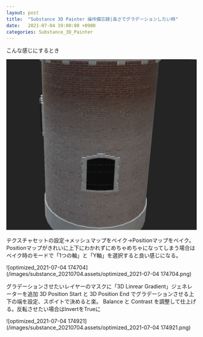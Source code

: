 ```yaml
---
layout: post
title:  "Substance 3D Painter 操作備忘録|高さでグラデーションしたい時"
date:   2021-07-04 19:00:00 +0900
categories: Substance_3D_Painter
---
```


こんな感じにするとき

<img src="/images/substance_20210704.assets/optimized_2021-07-04 173751.png" alt="optimized_2021-07-04 173751" style="zoom:50%;" />



テクスチャセットの設定→メッシュマップをベイク→Positionマップをベイク。
Positionマップがきれいに上下にわかれずにめちゃめちゃになってしまう場合はベイク時のモードで「1つの軸」と「Y軸」を選択すると良い感じになる。

![optimized_2021-07-04 174704](/images/substance_20210704.assets/optimized_2021-07-04 174704.png)



グラデーションさせたいレイヤーのマスクに「3D Linrear Gradient」ジェネレーターを追加
3D Position Start と 3D Position End でグラデーションさせる上下の端を設定、スポイトで決めると楽。
Balance と Contrast を調整して仕上げる。反転させたい場合はInvertをTrueに

![optimized_2021-07-04 174921](/images/substance_20210704.assets/optimized_2021-07-04 174921.png)

